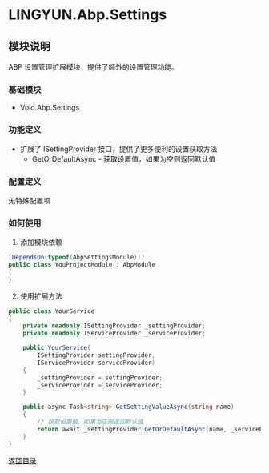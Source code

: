 # LINGYUN.Abp.Settings

## 模块说明

ABP 设置管理扩展模块，提供了额外的设置管理功能。

### 基础模块  

* Volo.Abp.Settings

### 功能定义  

* 扩展了 ISettingProvider 接口，提供了更多便利的设置获取方法
  * GetOrDefaultAsync - 获取设置值，如果为空则返回默认值

### 配置定义  

无特殊配置项

### 如何使用

1. 添加模块依赖

```csharp
[DependsOn(typeof(AbpSettingsModule))]
public class YouProjectModule : AbpModule
{
}
```

2. 使用扩展方法

```csharp
public class YourService
{
    private readonly ISettingProvider _settingProvider;
    private readonly IServiceProvider _serviceProvider;

    public YourService(
        ISettingProvider settingProvider,
        IServiceProvider serviceProvider)
    {
        _settingProvider = settingProvider;
        _serviceProvider = serviceProvider;
    }

    public async Task<string> GetSettingValueAsync(string name)
    {
        // 获取设置值，如果为空则返回默认值
        return await _settingProvider.GetOrDefaultAsync(name, _serviceProvider);
    }
}
```

[返回目录](../../../README.md)
